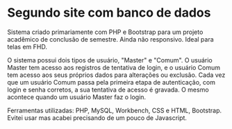 # Segundo site com banco de dados

Sistema criado primariamente com PHP e Bootstrap para um projeto acadêmico de conclusão de semestre. Ainda não responsivo. Ideal para telas em FHD.

O sistema possui dois tipos de usuário, "Master" e "Comum". O usuário Master tem acesso aos registros de tentativa de login, e o usuário Comum tem acesso aos seus próprios dados para alterações ou exclusão. Cada vez que um usuário Comum passa pela primeira etapa de autenticação, com login e senha corretos, a sua tentativa de acesso é gravada. O mesmo acontece quando um usuário Master faz o login.

Ferramentas utilizadas: PHP, MySQL, Workbench, CSS e HTML, Bootstrap. Evitei usar mas acabei precisando de um pouco de Javascript.
